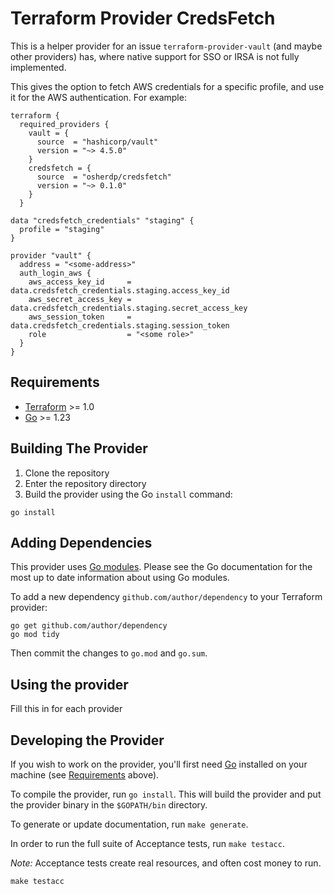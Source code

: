 # Terraform Provider CredsFetch

This is a helper provider for an issue `terraform-provider-vault` (and maybe other providers) has, where native support for SSO or IRSA is not fully implemented.

This gives the option to fetch AWS credentials for a specific profile, and use it for the AWS authentication. For example:
```
terraform {
  required_providers {
    vault = {
      source  = "hashicorp/vault"
      version = "~> 4.5.0"
    }
    credsfetch = {
      source  = "osherdp/credsfetch"
      version = "~> 0.1.0"
    }
  }

data "credsfetch_credentials" "staging" {
  profile = "staging"
}

provider "vault" {
  address = "<some-address>"
  auth_login_aws {
    aws_access_key_id     = data.credsfetch_credentials.staging.access_key_id
    aws_secret_access_key = data.credsfetch_credentials.staging.secret_access_key
    aws_session_token     = data.credsfetch_credentials.staging.session_token
    role                  = "<some role>"
  }
}
```

## Requirements

- [Terraform](https://developer.hashicorp.com/terraform/downloads) >= 1.0
- [Go](https://golang.org/doc/install) >= 1.23

## Building The Provider

1. Clone the repository
1. Enter the repository directory
1. Build the provider using the Go `install` command:

```shell
go install
```

## Adding Dependencies

This provider uses [Go modules](https://github.com/golang/go/wiki/Modules).
Please see the Go documentation for the most up to date information about using Go modules.

To add a new dependency `github.com/author/dependency` to your Terraform provider:

```shell
go get github.com/author/dependency
go mod tidy
```

Then commit the changes to `go.mod` and `go.sum`.

## Using the provider

Fill this in for each provider

## Developing the Provider

If you wish to work on the provider, you'll first need [Go](http://www.golang.org) installed on your machine (see [Requirements](#requirements) above).

To compile the provider, run `go install`. This will build the provider and put the provider binary in the `$GOPATH/bin` directory.

To generate or update documentation, run `make generate`.

In order to run the full suite of Acceptance tests, run `make testacc`.

*Note:* Acceptance tests create real resources, and often cost money to run.

```shell
make testacc
```
